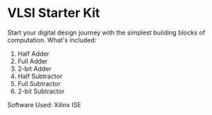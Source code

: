 # VLSI Starter Kit
Start your digital design journey with the simplest building blocks of computation.
What's included:
1. Half Adder
2. Full Adder
3. 2-bit Adder
4. Half Subtractor
5. Full Subtractor
6. 2-bit Subtractor

Software Used: Xilinx ISE
